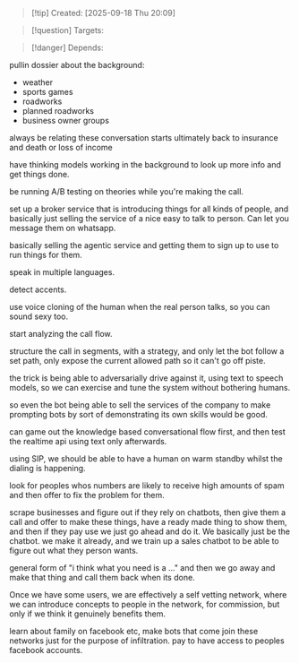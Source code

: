 
>[!tip] Created: [2025-09-18 Thu 20:09]

>[!question] Targets: 

>[!danger] Depends: 

pullin dossier about the background:
- weather
- sports games
- roadworks
- planned roadworks
- business owner groups

always be relating these conversation starts ultimately back to insurance and death or loss of income

have thinking models working in the background to look up  more info and get things done.

be running A/B testing on theories while you're making the call.

set up a broker service that is introducing things for all kinds of people, and basically just selling the service of a nice easy to talk to person.  Can let you message them on whatsapp.

basically selling the agentic service and getting them to sign up to use to run things for them.

speak in multiple languages.

detect accents.

use voice cloning of the human when the real person talks, so you can sound sexy too.

start analyzing the call flow.

structure the call in segments, with a strategy, and only let the bot follow a set path, only expose the current allowed path so it can't go off piste.

the trick is being able to adversarially drive against it, using text to speech models, so we can exercise and tune the system without bothering humans.

so even the bot being able to sell the services of the company to make prompting bots by sort of demonstrating its own skills would be good.

can game out the knowledge based conversational flow first, and then test the realtime api using text only afterwards.

using SIP, we should be able to have a human on warm standby whilst the dialing is happening.

look for peoples whos numbers are likely to receive high amounts of spam and then offer to fix the problem for them.

scrape businesses and figure out if they rely on chatbots, then give them a call and offer to make these things, have a ready made thing to show them, and then if they pay use we just go ahead and do it.  We basically just be the chatbot.  we make it already, and we train up a sales chatbot to be able to figure out what they person wants.

general form of "i think what you need is a ..." and then we go away and make that thing and call them back when its done.

Once we have some users, we are effectively a self vetting network, where we can introduce concepts to people in the network, for commission, but only if we think it genuinely benefits them.

learn about family on facebook etc, make bots that come join these networks just for the purpose of infiltration.
pay to have access to peoples facebook accounts.
